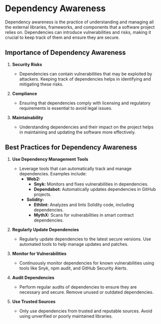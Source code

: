 # Dependency Awareness

Dependency awareness is the practice of understanding and managing all the external libraries, frameworks, and components that a software project relies on. Dependencies can introduce vulnerabilities and risks, making it crucial to keep track of them and ensure they are secure.

## Importance of Dependency Awareness

1. **Security Risks**
   - Dependencies can contain vulnerabilities that may be exploited by attackers. Keeping track of dependencies helps in identifying and mitigating these risks.

2. **Compliance**
   - Ensuring that dependencies comply with licensing and regulatory requirements is essential to avoid legal issues.

3. **Maintainability**
   - Understanding dependencies and their impact on the project helps in maintaining and updating the software more effectively.

## Best Practices for Dependency Awareness

1. **Use Dependency Management Tools**
   - Leverage tools that can automatically track and manage dependencies. Examples include:
     - **Web2:**
       - **Snyk:** Monitors and fixes vulnerabilities in dependencies.
       - **Dependabot:** Automatically updates dependencies in GitHub projects.
     - **Solidity:**
       - **Ethlint:** Analyzes and lints Solidity code, including dependencies.
       - **MythX:** Scans for vulnerabilities in smart contract dependencies.

2. **Regularly Update Dependencies**
   - Regularly update dependencies to the latest secure versions. Use automated tools to help manage updates and patches.

3. **Monitor for Vulnerabilities**
   - Continuously monitor dependencies for known vulnerabilities using tools like Snyk, npm audit, and GitHub Security Alerts.

4. **Audit Dependencies**
   - Perform regular audits of dependencies to ensure they are necessary and secure. Remove unused or outdated dependencies.

5. **Use Trusted Sources**
   - Only use dependencies from trusted and reputable sources. Avoid using unverified or poorly maintained libraries.
